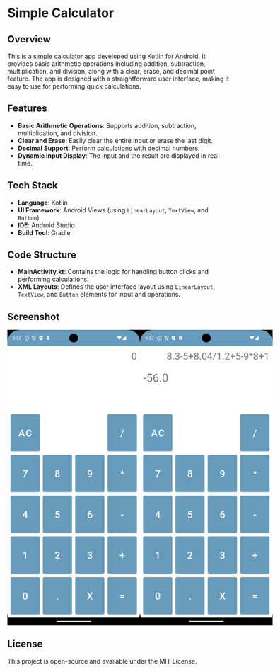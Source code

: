 # Simple Calculator

## Overview
This is a simple calculator app developed using Kotlin for Android. It provides basic arithmetic operations including addition, subtraction, multiplication, and division, along with a clear, erase, and decimal point feature. The app is designed with a straightforward user interface, making it easy to use for performing quick calculations.

## Features
- **Basic Arithmetic Operations**: Supports addition, subtraction, multiplication, and division.
- **Clear and Erase**: Easily clear the entire input or erase the last digit.
- **Decimal Support**: Perform calculations with decimal numbers.
- **Dynamic Input Display**: The input and the result are displayed in real-time.

## Tech Stack
- **Language**: Kotlin
- **UI Framework**: Android Views (using `LinearLayout`, `TextView`, and `Button`)
- **IDE**: Android Studio
- **Build Tool**: Gradle

## Code Structure
- **MainActivity.kt**: Contains the logic for handling button clicks and performing calculations.
- **XML Layouts**: Defines the user interface layout using `LinearLayout`, `TextView`, and `Button` elements for input and operations.

## Screenshot
<div style="display: flex; justify-content: space-around;">
  <img src="screenshots/calculator_screenshot_1.png" alt="Calculator Screenshot 1" width="300"/>
  <img src="screenshots/calculator_screenshot_2.png" alt="Calculator Screenshot 2" width="300"/>
</div>

## License
This project is open-source and available under the MIT License.
